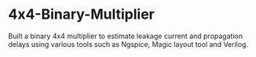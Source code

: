 # 4x4-Binary-Multiplier
Built a binary 4x4 multiplier to estimate leakage current and propagation delays using various tools such as Ngspice, Magic layout tool and Verilog.
